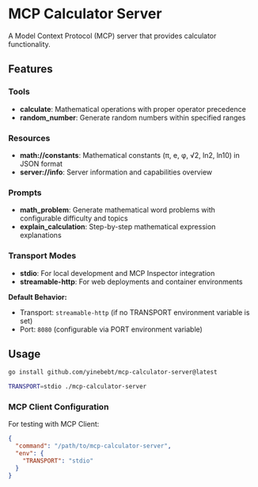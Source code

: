 # MCP Calculator Server

A Model Context Protocol (MCP) server that provides calculator functionality.

## Features

### Tools
- **calculate**: Mathematical operations with proper operator precedence
- **random_number**: Generate random numbers within specified ranges

### Resources
- **math://constants**: Mathematical constants (π, e, φ, √2, ln2, ln10) in JSON format
- **server://info**: Server information and capabilities overview

### Prompts
- **math_problem**: Generate mathematical word problems with configurable difficulty and topics
- **explain_calculation**: Step-by-step mathematical expression explanations

### Transport Modes
- **stdio**: For local development and MCP Inspector integration
- **streamable-http**: For web deployments and container environments

**Default Behavior:**
- Transport: `streamable-http` (if no TRANSPORT environment variable is set)
- Port: `8080` (configurable via PORT environment variable)

## Usage

```sh
go install github.com/yinebebt/mcp-calculator-server@latest

TRANSPORT=stdio ./mcp-calculator-server
```

### MCP Client Configuration
For testing with MCP Client:

```json
{
  "command": "/path/to/mcp-calculator-server",
  "env": {
    "TRANSPORT": "stdio"
  }
}
```